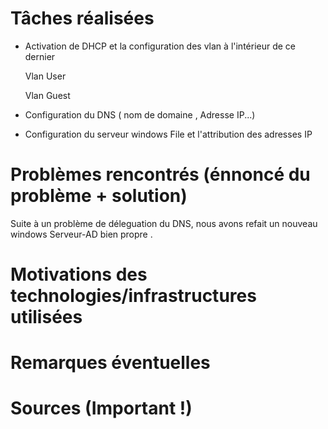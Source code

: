 # Tâches réalisées

- Activation de DHCP et la configuration des vlan à l'intérieur de ce dernier 

    Vlan User

    Vlan Guest

- Configuration  du DNS ( nom de domaine , Adresse IP...) 

- Configuration  du serveur windows File  et l'attribution des adresses IP




# Problèmes rencontrés (énnoncé du problème + solution)

Suite à un problème de déleguation du DNS, nous avons refait un nouveau  windows Serveur-AD  bien propre .

# Motivations des technologies/infrastructures utilisées

# Remarques éventuelles

# Sources (Important !)
